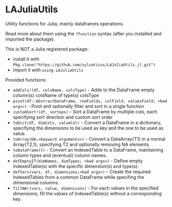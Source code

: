 # LAJuliaUtils

Utility functions for Julia, mainly dataframes operations.

Read more about them using the `?function` syntax (after you installed and imported the package).

This is NOT a Julia registered package:
* install it with `Pkg.clone("https://github.com/sylvaticus/LAJuliaUtils.jl.git")`
* import it with `using LAJuliaUtils`

Provided functions:

* `addCols!(df, colsName, colsType)` - Adds to the DataFrame empty column(s) colsName of type(s) colsType
* `pivot(df::AbstractDataFrame, rowFields, colField, valuesField; <kwd args>)` - Pivot and optionally filter and sort in a single function
* `customSort!(df, sortops)`         - Sort a DataFrame by multiple cols, each specifying sort direction and custom sort order
* `toDict(df, dimCols, valueCol)`    - Convert a DataFrame in a dictionary, specifying the dimensions to be used as key and the one to be used as value.
* `toArray(DA;<keyword arguments>)`  - Convert a DataArray{T1} in a normal Array{T2,1}, specifying T2 and optionally removing NA elements.
* `toDataFrame(t)`                   - Convert an IndexedTable to a DataFrame, maintaining column types and (eventual) column names.
* `defEmptyIT(dimNames, dimTypes; <kwd args>)` - Define empty IndexedTable(s) with the specific dimension(s) and type(s).
* `defVars(vars, df, dimensions;<kwd args>)`   - Create the required IndexedTables from a common DataFrame while specifing the dimensional columns.
* `fillNA!(vars, value, dimensions)` - For each values in the specified dimensions, fill the values of IndexedTable(s) without a corresponding key.
